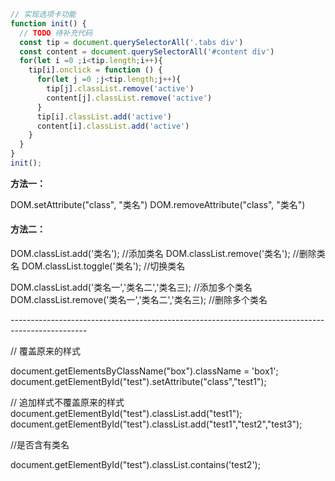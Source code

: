 ```js
// 实现选项卡功能
function init() {
  // TODO 待补充代码
  const tip = document.querySelectorAll('.tabs div')
  const content = document.querySelectorAll('#content div')
  for(let i =0 ;i<tip.length;i++){
    tip[i].onclick = function () {
      for(let j =0 ;j<tip.length;j++){
        tip[j].classList.remove('active')
        content[j].classList.remove('active')
      }
      tip[i].classList.add('active')
      content[i].classList.add('active')
    }
  }
}
init();
```

**方法一：**

DOM.setAttribute("class", "类名")
DOM.removeAttribute("class", "类名")

#### 方法二：

DOM.classList.add('类名'); //添加类名
DOM.classList.remove('类名'); //删除类名
DOM.classList.toggle('类名'); //切换类名

DOM.classList.add('类名一','类名二','类名三); //添加多个类名
DOM.classList.remove('类名一','类名二','类名三); //删除多个类名

\-------------------------------------------------------------------------------------------------

// 覆盖原来的样式

document.getElementsByClassName("box").className = 'box1';
document.getElementById("test").setAttribute("class","test1");

// 追加样式不覆盖原来的样式
document.getElementById("test").classList.add("test1");
document.getElementById("test").classList.add("test1","test2","test3");

//是否含有类名

document.getElementById("test").classList.contains('test2');